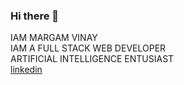 ### Hi there 👋

<!--
**margamvinay7/margamvinay7** is a ✨ _special_ ✨ repository because its `README.md` (this file) appears on your GitHub profile.

Here are some ideas to get you started:

- 🔭 I’m currently working on ...
- 🌱 I’m currently learning ...
- 👯 I’m looking to collaborate on ...
- 🤔 I’m looking for help with ...
- 💬 Ask me about ...
- 📫 How to reach me: ...
- 😄 Pronouns: ...
- ⚡ Fun fact: ...
-->
IAM MARGAM VINAY <br/>
IAM A FULL STACK WEB DEVELOPER<br/>
ARTIFICIAL INTELLIGENCE ENTUSIAST<br/>
<a href="linkedin.com/in/mvsk" >linkedin</a>

